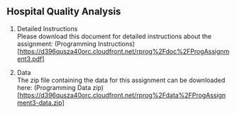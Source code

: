 ## Hospital Quality Analysis

1. Detailed Instructions  
Please download this document for detailed instructions about the assignment:
(Programming Instructions)[https://d396qusza40orc.cloudfront.net/rprog%2Fdoc%2FProgAssignment3.pdf]

2. Data  
The zip file containing the data for this assignment can be downloaded here:
(Programming Data zip)[https://d396qusza40orc.cloudfront.net/rprog%2Fdata%2FProgAssignment3-data.zip]

